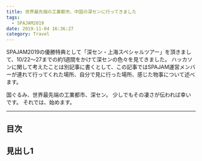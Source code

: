```yaml
---
title: 世界最先端の工業都市、中国の深センに行ってきました
tags:
  - SPAJAM2019
date: 2019-11-04 16:36:27
category: Travel
---
```


SPAJAM2019の優勝特典として「深セン・上海スペシャルツアー」を頂きまして、10/22〜27までの約1週間をかけて深センの色々を見てきました。
ハッカソンに関して考えたことは別記事に書くとして、この記事ではSPAJAM運営メンバーが連れて行ってくれた場所、自分で見に行った場所、感じた物事について述べます。

国ぐるみ、世界最先端の工業都市、深セン。
少しでもその凄さが伝われば幸いです。
それでは、始めます。

<!-- more -->

---

## 目次

<!-- toc -->

## 見出し1
